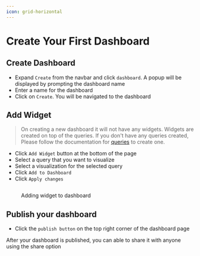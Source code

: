 ```yaml
---
icon: grid-horizontal
---
```


# Create Your First Dashboard

## Create Dashboard

* Expand `Create` from the navbar and click `dashboard`. A popup will be displayed by prompting the dashboard name
* Enter a name for the dashboard
* Click on `Create`. You will be navigated to the dashboard

## Add Widget&#x20;

> On creating a new dashboard it will not have any widgets. Widgets are created on top of the queries. If you don't have any queries created, Please follow the documentation for [queries](../infra-and-application-monitoring/querying-data.md) to create one.

* Click `Add Widget` button at the bottom of the page
* Select a query that you want to visualize
* Select a visualization for the selected query
* Click `Add to Dashboard`
* Click `Apply changes`

<figure><img src="../.gitbook/assets/Screenshot from 2023-01-02 17-00-05.png" alt=""><figcaption><p>Adding widget to dashboard</p></figcaption></figure>

## Publish your dashboard

* Click the `publish button` on the top right corner of the dashboard page

After your dashboard is published, you can able to share it with anyone using the share option
